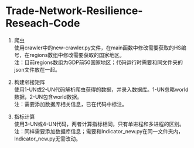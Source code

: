 # Trade-Network-Resilience-Reseach-Code

1. 爬虫 \
    使用crawler中的new-crawler.py文件，在main函数中修改需要获取的HS编号，在regions数组中修改需要获取的国家地区。\
    注：目前regions数组为GDP前50国家地区；代码运行时需要和同文件夹的json文件放在一起。

2. 构建邻接矩阵 \
    使用1-UN或2-UN代码解析爬虫获得的数据，并录入数据库。1-UN忽略world数据，2-UN包含world数据。\
    注：需要添加数据库相关信息，已在代码中标注。

3. 指标计算 \
    使用3-UN或4-UN代码，两者计算指标相同，只有单进程和多进程的区别。\
    注：同样需要添加数据库信息；需要和Indicator_new.py在同一文件夹内，Indicator_new.py无需改动。
   
